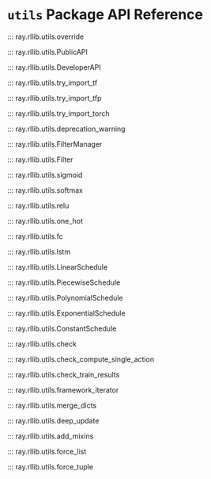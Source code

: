 # `utils` Package API Reference

::: ray.rllib.utils.override

::: ray.rllib.utils.PublicAPI

::: ray.rllib.utils.DeveloperAPI

::: ray.rllib.utils.try_import_tf

::: ray.rllib.utils.try_import_tfp

::: ray.rllib.utils.try_import_torch

::: ray.rllib.utils.deprecation_warning

::: ray.rllib.utils.FilterManager

::: ray.rllib.utils.Filter

::: ray.rllib.utils.sigmoid

::: ray.rllib.utils.softmax

::: ray.rllib.utils.relu

::: ray.rllib.utils.one_hot

::: ray.rllib.utils.fc

::: ray.rllib.utils.lstm

::: ray.rllib.utils.LinearSchedule

::: ray.rllib.utils.PiecewiseSchedule

::: ray.rllib.utils.PolynomialSchedule

::: ray.rllib.utils.ExponentialSchedule

::: ray.rllib.utils.ConstantSchedule

::: ray.rllib.utils.check

::: ray.rllib.utils.check_compute_single_action

::: ray.rllib.utils.check_train_results

::: ray.rllib.utils.framework_iterator

::: ray.rllib.utils.merge_dicts

::: ray.rllib.utils.deep_update

::: ray.rllib.utils.add_mixins

::: ray.rllib.utils.force_list

::: ray.rllib.utils.force_tuple

